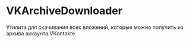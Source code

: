 # VKArchiveDownloader
Утилита для скачивания всех вложений, которые можно получить из архива аккаунта VKontakte

